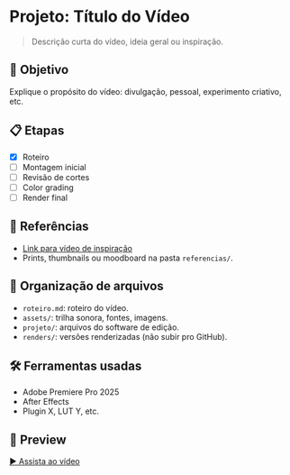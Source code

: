 # Projeto: Título do Vídeo

> Descrição curta do vídeo, ideia geral ou inspiração.

## 🎯 Objetivo

Explique o propósito do vídeo: divulgação, pessoal, experimento criativo, etc.

## 📋 Etapas

- [x] Roteiro
- [ ] Montagem inicial
- [ ] Revisão de cortes
- [ ] Color grading
- [ ] Render final

## 🧠 Referências

- [Link para vídeo de inspiração](https://...)
- Prints, thumbnails ou moodboard na pasta `referencias/`.

## 📁 Organização de arquivos

- `roteiro.md`: roteiro do vídeo.
- `assets/`: trilha sonora, fontes, imagens.
- `projeto/`: arquivos do software de edição.
- `renders/`: versões renderizadas (não subir pro GitHub).

## 🛠️ Ferramentas usadas

- Adobe Premiere Pro 2025
- After Effects
- Plugin X, LUT Y, etc.

## 🎥 Preview

[▶️ Assista ao vídeo](Assets/1080x1920.mp4)